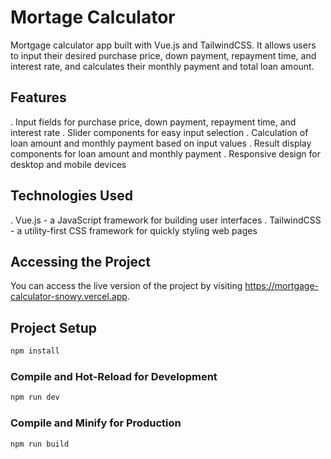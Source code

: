 # Mortage Calculator

Mortgage calculator app built with Vue.js and TailwindCSS. It allows users to input their desired purchase price, down payment, repayment time, and interest rate, and calculates their monthly payment and total loan amount.

## Features

. Input fields for purchase price, down payment, repayment time, and interest rate
. Slider components for easy input selection
. Calculation of loan amount and monthly payment based on input values
. Result display components for loan amount and monthly payment
. Responsive design for desktop and mobile devices

## Technologies Used

. Vue.js - a JavaScript framework for building user interfaces
. TailwindCSS - a utility-first CSS framework for quickly styling web pages


## Accessing the Project

You can access the live version of the project by visiting https://mortgage-calculator-snowy.vercel.app.

## Project Setup

```sh
npm install
```

### Compile and Hot-Reload for Development

```sh
npm run dev
```

### Compile and Minify for Production

```sh
npm run build
```
